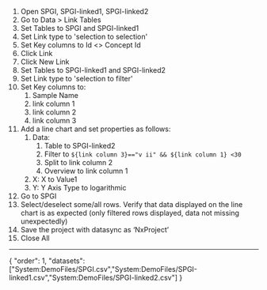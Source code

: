 1. Open SPGI, SPGI-linked1, SPGI-linked2
1. Go to  Data > Link Tables
1. Set Tables to SPGI and SPGI-linked1
1. Set Link type to  'selection to selection' 
1. Set  Key columns to  Id <> Concept Id
1. Click  Link
1. Click New Link
1. Set Tables to SPGI-linked1 and SPGI-linked2
1. Set Link type to  'selection to filter' 
1. Set Key columns to: 
   1. Sample Name
   1. link column 1
   1. link column 2
   1. link column 3
1. Add a line chart and set properties as follows:
   1. Data:
      1. Table to SPGI-linked2
      1. Filter to `${link column 3}=="v ii" && ${link column 1} <30`
      1. Split to link column 2
      1. Overview to link column 1
   1. X: X to Value1
   1. Y: Y Axis Type to logarithmic
1. Go to SPGI
1. Select/deselect some/all rows. Verify that data displayed on the line chart is as expected (only filtered rows displayed, data not missing unexpectedly)
1. Save the project with datasync as ‘NxProject’
1. Close All
---
{
  "order": 1,
  "datasets": ["System:DemoFiles/SPGI.csv","System:DemoFiles/SPGI-linked1.csv","System:DemoFiles/SPGI-linked2.csv"]
}